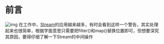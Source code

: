 # 前言

![img](https://img-blog.csdnimg.cn/9aab1c4d2b1e41c3b9abdb361c5b7ec6.png)
在工作中，[Stream](https://so.csdn.net/so/search?q=Stream&spm=1001.2101.3001.7020)的应用越来越多，有时会看到这样一个警告，其实处理起来也很简单，根据字面意思只需要把filter()和map()替换位置即可，但想要深究其原因，要得仔细了解一下Stream的中间操作

